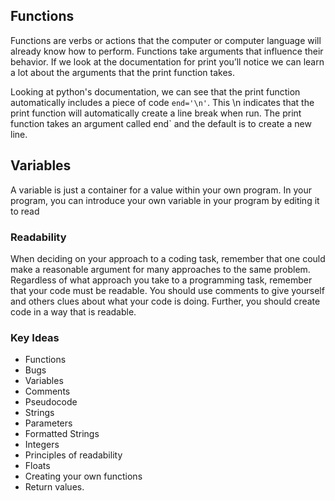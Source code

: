 ## Functions 

Functions are verbs or actions that the computer or computer language will already know how to perform. Functions take arguments that influence their behavior. If we look at the documentation for print you’ll notice we can learn a lot about the arguments that the print function takes.

Looking at python's documentation, we can see that the print function automatically includes a piece of code `end='\n'`. This \n indicates that the print function will automatically create a line break when run. The print function takes an argument called end` and the default is to create a new line.

## Variables

A variable is just a container for a value within your own program.
In your program, you can introduce your own variable in your program by editing it to read

### Readability 

When deciding on your approach to a coding task, remember that one could make a reasonable argument for many approaches to the same problem.
Regardless of what approach you take to a programming task, remember that your code must be readable. You should use comments to give yourself and others clues about what your code is doing. Further, you should create code in a way that is readable.

### Key Ideas

- Functions
- Bugs
- Variables
- Comments
- Pseudocode
- Strings
- Parameters
- Formatted Strings
- Integers
- Principles of readability
- Floats
- Creating your own functions
- Return values.